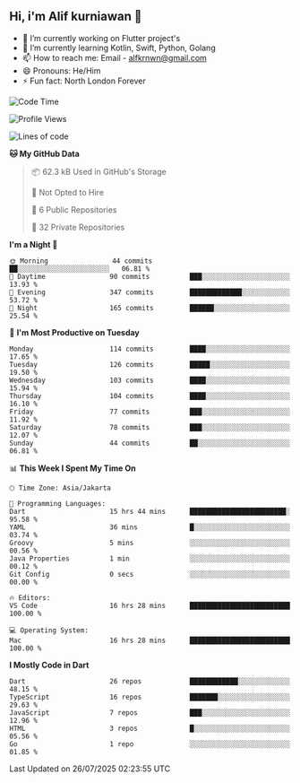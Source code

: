 ## Hi, i'm Alif kurniawan 👋

- 🔭 I’m currently working on Flutter project's
- 🌱 I’m currently learning Kotlin, Swift, Python, Golang
- 📫 How to reach me: Email - alfkrnwn@gmail.com
- 😄 Pronouns: He/Him
- ⚡ Fun fact: North London Forever

<!--START_SECTION:waka-->
![Code Time](http://img.shields.io/badge/Code%20Time-154%20hrs%2048%20mins-blue)

![Profile Views](http://img.shields.io/badge/Profile%20Views-22-blue)

![Lines of code](https://img.shields.io/badge/From%20Hello%20World%20I%27ve%20Written-683.7%20thousand%20lines%20of%20code-blue)

**🐱 My GitHub Data** 

> 📦 62.3 kB Used in GitHub's Storage 
 > 
> 🚫 Not Opted to Hire
 > 
> 📜 6 Public Repositories 
 > 
> 🔑 32 Private Repositories 
 > 
**I'm a Night 🦉** 

```text
🌞 Morning                44 commits          ██░░░░░░░░░░░░░░░░░░░░░░░   06.81 % 
🌆 Daytime                90 commits          ███░░░░░░░░░░░░░░░░░░░░░░   13.93 % 
🌃 Evening                347 commits         █████████████░░░░░░░░░░░░   53.72 % 
🌙 Night                  165 commits         ██████░░░░░░░░░░░░░░░░░░░   25.54 % 
```
📅 **I'm Most Productive on Tuesday** 

```text
Monday                   114 commits         ████░░░░░░░░░░░░░░░░░░░░░   17.65 % 
Tuesday                  126 commits         █████░░░░░░░░░░░░░░░░░░░░   19.50 % 
Wednesday                103 commits         ████░░░░░░░░░░░░░░░░░░░░░   15.94 % 
Thursday                 104 commits         ████░░░░░░░░░░░░░░░░░░░░░   16.10 % 
Friday                   77 commits          ███░░░░░░░░░░░░░░░░░░░░░░   11.92 % 
Saturday                 78 commits          ███░░░░░░░░░░░░░░░░░░░░░░   12.07 % 
Sunday                   44 commits          ██░░░░░░░░░░░░░░░░░░░░░░░   06.81 % 
```


📊 **This Week I Spent My Time On** 

```text
🕑︎ Time Zone: Asia/Jakarta

💬 Programming Languages: 
Dart                     15 hrs 44 mins      ████████████████████████░   95.58 % 
YAML                     36 mins             █░░░░░░░░░░░░░░░░░░░░░░░░   03.74 % 
Groovy                   5 mins              ░░░░░░░░░░░░░░░░░░░░░░░░░   00.56 % 
Java Properties          1 min               ░░░░░░░░░░░░░░░░░░░░░░░░░   00.12 % 
Git Config               0 secs              ░░░░░░░░░░░░░░░░░░░░░░░░░   00.00 % 

🔥 Editors: 
VS Code                  16 hrs 28 mins      █████████████████████████   100.00 % 

💻 Operating System: 
Mac                      16 hrs 28 mins      █████████████████████████   100.00 % 
```

**I Mostly Code in Dart** 

```text
Dart                     26 repos            ████████████░░░░░░░░░░░░░   48.15 % 
TypeScript               16 repos            ███████░░░░░░░░░░░░░░░░░░   29.63 % 
JavaScript               7 repos             ███░░░░░░░░░░░░░░░░░░░░░░   12.96 % 
HTML                     3 repos             █░░░░░░░░░░░░░░░░░░░░░░░░   05.56 % 
Go                       1 repo              ░░░░░░░░░░░░░░░░░░░░░░░░░   01.85 % 
```




 Last Updated on 26/07/2025 02:23:55 UTC
<!--END_SECTION:waka-->
